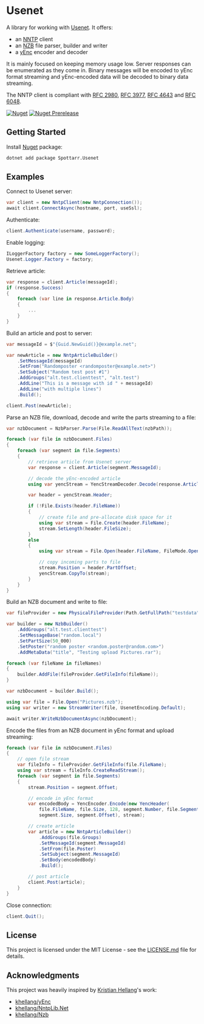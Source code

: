 # Usenet

A library for working with [Usenet](https://en.wikipedia.org/wiki/Usenet). It offers:
* an [NNTP](https://en.wikipedia.org/wiki/Network_News_Transfer_Protocol) client
* an [NZB](https://en.wikipedia.org/wiki/NZB) file parser, builder and writer
* a [yEnc](https://en.wikipedia.org/wiki/YEnc) encoder and decoder

It is mainly focused on keeping memory usage low. Server responses can be enumerated as they come in.
Binary messages will be encoded to yEnc format streaming and yEnc-encoded data will be decoded to binary data streaming.

The NNTP client is compliant with [RFC 2980](https://tools.ietf.org/html/rfc2980), [RFC 3977](https://tools.ietf.org/html/rfc3977), [RFC 4643](https://tools.ietf.org/html/rfc4643) and [RFC 6048](https://tools.ietf.org/html/rfc6048).

[![Nuget](https://img.shields.io/nuget/v/Spottarr.Usenet)](https://www.nuget.org/packages/Spottarr.Usenet)
[![Nuget Prerelease](https://img.shields.io/nuget/vpre/Spottarr.Usenet?label=nuget%20prerelease)](https://www.nuget.org/packages/Spottarr.Usenet)

## Getting Started ##
Install [Nuget](https://www.nuget.org/packages/Spottarr.Usenet) package:
```zsh
dotnet add package Spottarr.Usenet
```

## Examples ##
Connect to Usenet server:
```csharp
var client = new NntpClient(new NntpConnection());
await client.ConnectAsync(hostname, port, useSsl);
```
Authenticate:
```csharp
client.Authenticate(username, password);
```
Enable logging:
```csharp
ILoggerFactory factory = new SomeLoggerFactory();
Usenet.Logger.Factory = factory;
```
Retrieve article:
```csharp
var response = client.Article(messageId);
if (response.Success)
{
    foreach (var line in response.Article.Body)
    {
        ...
    }
}
```
Build an article and post to server:
```csharp
var messageId = $"{Guid.NewGuid()}@example.net";

var newArticle = new NntpArticleBuilder()
    .SetMessageId(messageId)
    .SetFrom("Randomposter <randomposter@example.net>")
    .SetSubject("Random test post #1")
    .AddGroups("alt.test.clienttest", "alt.test")
    .AddLine("This is a message with id " + messageId)
    .AddLine("with multiple lines")
    .Build();

client.Post(newArticle);
```
Parse an NZB file, download, decode and write the parts streaming to a file:
```csharp
var nzbDocument = NzbParser.Parse(File.ReadAllText(nzbPath));

foreach (var file in nzbDocument.Files)
{
    foreach (var segment in file.Segments)
    {
        // retrieve article from Usenet server
        var response = client.Article(segment.MessageId);

        // decode the yEnc-encoded article
        using var yencStream = YencStreamDecoder.Decode(response.Article.Body);

        var header = yencStream.Header;

        if (!File.Exists(header.FileName))
        {
            // create file and pre-allocate disk space for it
            using var stream = File.Create(header.FileName);
            stream.SetLength(header.FileSize);
        }
        else
        {
            using var stream = File.Open(header.FileName, FileMode.OpenOrCreate, FileAccess.Write, FileShare.ReadWrite);

            // copy incoming parts to file
            stream.Position = header.PartOffset;
            yencStream.CopyTo(stream);
        }
    }
}
```
Build an NZB document and write to file:
```csharp
var fileProvider = new PhysicalFileProvider(Path.GetFullPath("testdata"));

var builder = new NzbBuilder()
    .AddGroups("alt.test.clienttest")
    .SetMessageBase("random.local")
    .SetPartSize(50_000)
    .SetPoster("random poster <random.poster@random.com>")
    .AddMetaData("title", "Testing upload Pictures.rar");

foreach (var fileName in fileNames)
{
    builder.AddFile(fileProvider.GetFileInfo(fileName));
}

var nzbDocument = builder.Build();

using var file = File.Open("Pictures.nzb");
using var writer = new StreamWriter(file, UsenetEncoding.Default);

await writer.WriteNzbDocumentAsync(nzbDocument);
```
Encode the files from an NZB document in yEnc format and upload streaming:
```csharp
foreach (var file in nzbDocument.Files)
{
    // open file stream
    var fileInfo = fileProvider.GetFileInfo(file.FileName);
    using var stream = fileInfo.CreateReadStream();
    foreach (var segment in file.Segments)
    {
        stream.Position = segment.Offset;

        // encode in yEnc format
        var encodedBody = YencEncoder.Encode(new YencHeader(
            file.FileName, file.Size, 128, segment.Number, file.Segments.Count,
            segment.Size, segment.Offset), stream);

        // create article
        var article = new NntpArticleBuilder()
            .AddGroups(file.Groups)
            .SetMessageId(segment.MessageId)
            .SetFrom(file.Poster)
            .SetSubject(segment.MessageId)
            .SetBody(encodedBody)
            .Build();

        // post article
        client.Post(article);
    }
}
```
Close connection:
```csharp
client.Quit();
```

## License

This project is licensed under the MIT License - see the [LICENSE.md](LICENSE.md) file for details.

## Acknowledgments

This project was heavily inspired by [Kristian Hellang](https://github.com/khellang)'s work:
* [khellang/yEnc](https://github.com/khellang/yEnc)
* [khellang/NntpLib.Net](https://github.com/khellang/NntpLib.Net)
* [khellang/Nzb](https://github.com/khellang/Nzb)
